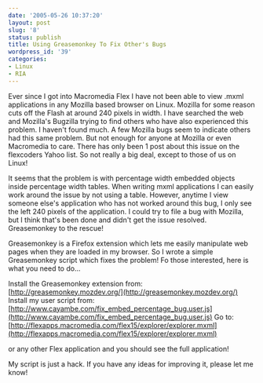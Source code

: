 ```yaml
---
date: '2005-05-26 10:37:20'
layout: post
slug: '8'
status: publish
title: Using Greasemonkey To Fix Other's Bugs
wordpress_id: '39'
categories:
- Linux
- RIA
---
```


Ever since I got into Macromedia Flex I have not been able to view .mxml applications in any Mozilla based browser on Linux.  Mozilla for some reason cuts off the Flash at around 240 pixels in width.  I have searched the web and Mozilla's Bugzilla trying to find others who have also experienced this problem.  I haven't found much.  A few Mozilla bugs seem to indicate others had this same problem.  But not enough for anyone at Mozilla or even Macromedia to care.  There has only been 1 post about this issue on the flexcoders Yahoo list.  So not really a big deal, except to those of us on Linux!

It seems that the problem is with percentage width embedded objects inside percentage width tables.  When writing mxml applications I can easily work around the issue by not using a table.  However, anytime I view someone else's application who has not worked around this bug, I only see the left 240 pixels of the application.  I could try to file a bug with Mozilla, but I think that's been done and didn't get the issue resolved.  Greasemonkey to the rescue!

Greasemonkey is a Firefox extension which lets me easily manipulate web pages when they are loaded in my browser.  So I wrote a simple Greasemonkey script which fixes the problem!  Fo those interested, here is what you need to do...


Install the Greasemonkey extension from: [http://greasemonkey.mozdev.org/](http://greasemonkey.mozdev.org/)
Install my user script from: [http://www.cayambe.com/fix_embed_percentage_bug.user.js](http://www.cayambe.com/fix_embed_percentage_bug.user.js)
Go to: [http://flexapps.macromedia.com/flex15/explorer/explorer.mxml](http://flexapps.macromedia.com/flex15/explorer/explorer.mxml)


or any other Flex application and you should see the full application!

My script is just a hack.  If you have any ideas for improving it, please let me know!
